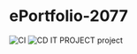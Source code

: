 # ePortfolio-2077
![CI](https://github.com/YUWU2-cmd/ePortfolio-2077/workflows/CI/badge.svg?branch=master)
![CD](https://github.com/YUWU2-cmd/ePortfolio-2077/workflows/CD/badge.svg)
IT PROJECT project
